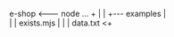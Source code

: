 e-shop <--- node ... +
  |                  |
  +--- examples      |     
          |          |
         exists.mjs  |
          |          |
         data.txt   <+